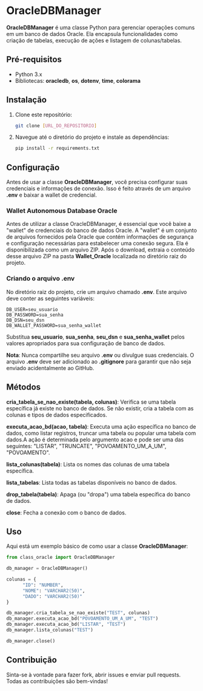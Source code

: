 # OracleDBManager

**OracleDBManager** é uma classe Python para gerenciar operações comuns em um banco de dados Oracle. Ela encapsula funcionalidades como criação de tabelas, execução de ações e listagem de colunas/tabelas.

## Pré-requisitos

- Python 3.x
- Bibliotecas: **oracledb**, **os**, **dotenv**, **time**, **colorama**

## Instalação

1. Clone este repositório:
   ```bash
   git clone [URL_DO_REPOSITORIO]
   ```

2. Navegue até o diretório do projeto e instale as dependências:
   ```bash
   pip install -r requirements.txt
   ```

## Configuração

Antes de usar a classe **OracleDBManager**, você precisa configurar suas credenciais e informações de conexão. Isso é feito através de um arquivo **.env** e baixar a wallet de credencial.

### Wallet Autonomous Database Oracle

Antes de utilizar a classe OracleDBManager, é essencial que você baixe a "wallet" de credenciais do banco de dados Oracle. A "wallet" é um conjunto de arquivos fornecidos pela Oracle que contém informações de segurança e configuração necessárias para estabelecer uma conexão segura. Ela é disponibilizada como um arquivo ZIP. Após o download, extraia o conteúdo desse arquivo ZIP na pasta **Wallet_Oracle** localizada no diretório raiz do projeto.

### Criando o arquivo **.env**

No diretório raiz do projeto, crie um arquivo chamado **.env**. Este arquivo deve conter as seguintes variáveis:

```env
DB_USER=seu_usuario
DB_PASSWORD=sua_senha
DB_DSN=seu_dsn
DB_WALLET_PASSWORD=sua_senha_wallet
```

Substitua **seu_usuario**, **sua_senha**, **seu_dsn** e **sua_senha_wallet** pelos valores apropriados para sua configuração de banco de dados.

**Nota**: Nunca compartilhe seu arquivo **.env** ou divulgue suas credenciais. O arquivo **.env** deve ser adicionado ao **.gitignore** para garantir que não seja enviado acidentalmente ao GitHub.

## Métodos

**cria_tabela_se_nao_existe(tabela, colunas)**: Verifica se uma tabela específica já existe no banco de dados. Se não existir, cria a tabela com as colunas e tipos de dados especificados.

**executa_acao_bd(acao, tabela)**: Executa uma ação específica no banco de dados, como listar registros, truncar uma tabela ou popular uma tabela com dados.A ação é determinada pelo argumento acao e pode ser uma das seguintes: "LISTAR", "TRUNCATE", "POVOAMENTO_UM_A_UM", "POVOAMENTO".

**lista_colunas(tabela)**: Lista os nomes das colunas de uma tabela específica.

**lista_tabelas**: Lista todas as tabelas disponíveis no banco de dados.

**drop_tabela(tabela)**: Apaga (ou "dropa") uma tabela específica do banco de dados.

**close**: Fecha a conexão com o banco de dados.

## Uso

Aqui está um exemplo básico de como usar a classe **OracleDBManager**:

```python
from class_oracle import OracleDBManager

db_manager = OracleDBManager()

colunas = {
      "ID": "NUMBER",
      "NOME": "VARCHAR2(50)",
      "DADO": "VARCHAR2(50)"
}

db_manager.cria_tabela_se_nao_existe("TEST", colunas)
db_manager.executa_acao_bd("POVOAMENTO_UM_A_UM", "TEST")
db_manager.executa_acao_bd("LISTAR", "TEST")
db_manager.lista_colunas("TEST")

db_manager.close()
```

## Contribuição

Sinta-se à vontade para fazer fork, abrir issues e enviar pull requests. Todas as contribuições são bem-vindas!
